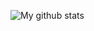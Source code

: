 ![My github stats](https://github-readme-stats.vercel.app/api?username=MentalBlood&show_icons=true&hide_border=true)
